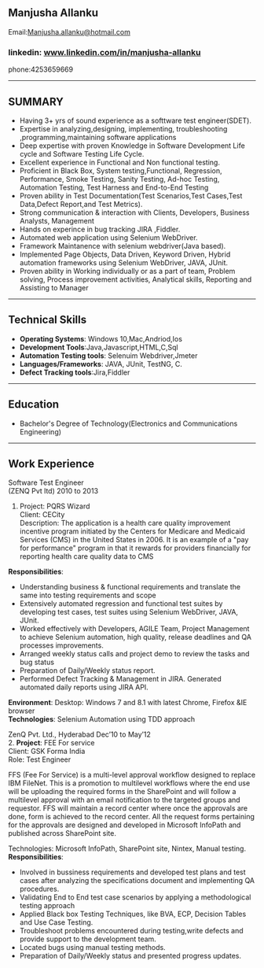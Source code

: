 ## Manjusha Allanku
Email:Manjusha.allanku@hotmail.com
### linkedin: www.linkedin.com/in/manjusha-allanku
phone:4253659669
***
## SUMMARY
- Having 3+ yrs of sound experience as a softtware test engineer(SDET).
- Expertise in analyzing,designing, implementing, troubleshooting ,programming,maintaining software applications
- Deep expertise  with proven Knowledge in Software Development Life cycle and Software Testing Life Cycle.
- Excellent experience in Functional and Non functional testing.
- Proficient in Black Box, System testing,Functional, Regression, Performance, Smoke Testing, Sanity Testing, Ad-hoc Testing, Automation Testing, Test Harness and End-to-End Testing
- Proven ability  in  Test Documentation(Test Scenarios,Test Cases,Test Data,Defect Report,and Test Metrics).
- Strong communication & interaction with Clients, Developers, Business Analysts, Management
- Hands on experince in bug tracking JIRA ,Fiddler.
- Automated  web application using Selenium WebDriver.
- Framework Maintanence with selenium webdriver(Java based).
- Implemented Page Objects, Data Driven, Keyword Driven, Hybrid automation frameworks using Selenium WebDriver, JAVA, JUnit.
- Proven ability in Working individually or as a part of team,  Problem solving, Process improvement activities, Analytical skills, Reporting and Assisting to Manager
***
## Technical Skills

 - **Operating Systems**: Windows 10,Mac,Andriod,Ios
 - **Development Tools**:Java,Javascript,HTML,C,Sql
- **Automation Testing tools**: Selenuim Webdriver,Jmeter
- **Languages/Frameworks**: JAVA, JUnit, TestNG, C.
- **Defect Tracking tools**:Jira,Fiddler
***
## Education
- Bachelor's Degree of Technology(Electronics and Communications Engineering)
***
## Work Experience 
 Software Test Engineer   
  (ZENQ Pvt ltd)    2010 to 2013
1. Project: PQRS Wizard\
Client: CECity\
Description: The application is a health care quality improvement incentive program initiated by the Centers for Medicare and Medicaid Services (CMS) in the United States in 2006. It is an example of a "pay for performance" program in that it rewards for providers financially for reporting health care quality data to CMS

 **Responsibilities**:
 - Understanding business & functional requirements and translate the same into testing requirements and scope
  - Extensively automated regression and functional test suites by developing test cases, test suites using Selenium WebDriver, JAVA, JUnit.
- Worked effectively with Developers, AGILE Team, Project Management to achieve Selenium automation, high quality, release deadlines and QA processes improvements.
- Arranged weekly status calls and project demo to review the tasks and bug status
- Preparation of Daily/Weekly status report.
- Performed Defect Tracking & Management in JIRA. Generated automated daily reports using JIRA API.

**Environment**: Desktop: Windows 7 and 8.1 with latest Chrome, Firefox &IE browser\
**Technologies**: Selenium Automation using TDD approach

ZenQ Pvt. Ltd., Hyderabad	Dec’10 to May’12\
2. **Project**: FEE For service\
Client: GSK Forma India\
Role: Test Engineer

FFS (Fee For Service) is a multi-level approval workflow designed to replace IBM FileNet. This is a promotion to multilevel workflows where the end use will be uploading the required forms in the SharePoint and will follow a multilevel approval with an email notification to the targeted groups and requestor. FFS will maintain a record center where once the approvals are done, form is achieved to the record center. All the request forms pertaining for the approvals are designed and developed in Microsoft InfoPath and published across SharePoint site.

Technologies: Microsoft InfoPath, SharePoint site, Nintex, Manual testing.\
**Responsibilities**:
- Involved in bussiness requirements and developed test plans and test cases after analyzing the specifications document and implementing QA procedures.
- Validating End to End test case scenarios by applying a methodological testing approach
- Applied  Black box Testing Techniques, like BVA, ECP, Decision Tables and Use Case Testing.
- Troubleshoot problems encountered during testing,write defects and provide support to the development team. 
- Located bugs using manual testing methods.
- Preparation of Daily/Weekly status and presented progress updates.








